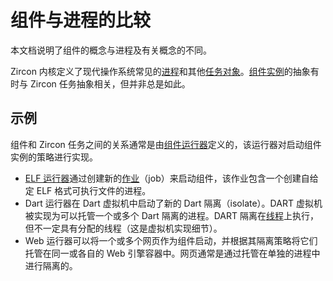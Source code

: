 <!--
# Components vs. processes
 -->
# 组件与进程的比较

<!--
This document explains how the concept of components differs from processes and
related concepts.
 -->
本文档说明了组件的概念与进程及有关概念的不同。

<!--
The Zircon kernel defines [processes] and other [task objects] that are common
in modern operating systems. The abstraction of [component instances] sometimes
correlates with Zircon task abstractions, but not always.
 -->
Zircon 内核定义了现代操作系统常见的[进程][processes]和其他[任务对象][task objects]。[组件实例][component instances]的抽象有时与 Zircon 任务抽象相关，但并非总是如此。

<!--
## Examples
 -->
## 示例

<!--
The relationship between components and Zircon tasks differs, often as defined
by [component runners], which implement strategies for launching component
instances.
 -->
组件和 Zircon 任务之间的关系通常是由[组件运行器][component runners]定义的，该运行器对启动组件实例的策略进行实现。

<!--
-   [ELF Runner] launches components by creating a new [job] that contains a
    process that's created from a given executable file in ELF format.
-   Dart Runner launches a new Dart isolate in a Dart Virtual Machine. A Dart
    VM is implemented as a process that can host one or more Dart isolate.
    Dart isolates execute on [threads], but don't necessarily have an
    assigned thread (this is a VM implementation detail).
-   Web runner can launch one or more web pages as components, and host them
    the same web engine container or in separate containers per its isolation
    policy. Web pages are typically isolated by being hosted in separate
    processes.
 -->
-   [ELF 运行器][ELF Runner]通过创建新的[作业][job]（job）来启动组件，该作业包含一个创建自给定 ELF 格式可执行文件的进程。
-   Dart 运行器在 Dart 虚拟机中启动了新的 Dart 隔离（isolate）。DART 虚拟机被实现为可以托管一个或多个 Dart 隔离的进程。DART 隔离在[线程][threads]上执行，但不一定具有分配的线程（这是虚拟机实现细节）。
-   Web 运行器可以将一个或多个网页作为组件启动，并根据其隔离策略将它们托管在同一或各自的 Web 引擎容器中。网页通常是通过托管在单独的进程中进行隔离的。

[processes]: /reference/kernel_objects/process.md
[task objects]: /reference/kernel_objects/objects.md#tasks
[component instances]: /concepts/components/v2/topology.md#component-instances
[component runners]: /concepts/components/v2/capabilities/runners.md
[ELF Runner]: /concepts/components/v2/elf_runner.md
[job]: /reference/kernel_objects/job.md
[threads]: /reference/kernel_objects/thread.md
